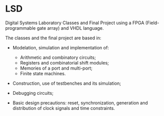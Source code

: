 # LSD
Digital Systems Laboratory Classes and Final Project using a FPGA (Field-programmable gate array) and VHDL language.

The classes and the final project are based in:

- Modelation, simulation and implementation of:
  - Arithmetic and combinatory circuits;
  - Registers and combinatorial shift modules;
  - Memories of a port and multi-port;
  - Finite state machines.

- Construction, use of testbenches and its simulation;
- Debugging circuits;
- Basic design precautions: reset, synchronization, generation and distribution of clock signals and time constraints.
